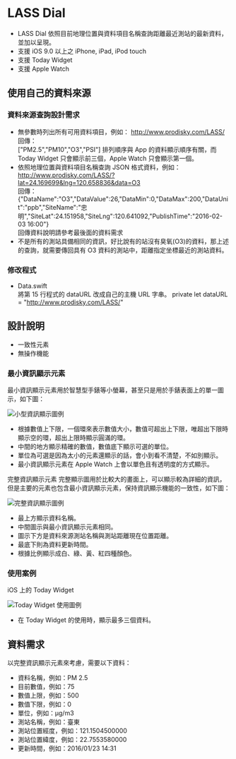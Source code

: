 # LASS Dial
- LASS Dial 依照目前地理位置與資料項目名稱查詢距離最近測站的最新資料，並加以呈現。
- 支援 iOS 9.0 以上之 iPhone, iPad, iPod touch
- 支援 Today Widget
- 支援 Apple Watch

## 使用自己的資料來源

### 資料來源查詢設計需求
- 無參數時列出所有可用資料項目，例如：
http://www.prodisky.com/LASS/  
回傳：  
["PM2.5","PM10","O3","PSI"]
排列順序與 App 的資料顯示順序有關，而 Today Widget 只會顯示前三個，Apple Watch 只會顯示第一個。
- 依照地理位置與資料項目名稱查詢 JSON 格式資料，例如：
http://www.prodisky.com/LASS/?lat=24.169699&lng=120.658836&data=O3  
回傳：
{"DataName":"O3","DataValue":26,"DataMin":0,"DataMax":200,"DataUnit":"ppb","SiteName":"忠明","SiteLat":24.151958,"SiteLng":120.641092,"PublishTime":"2016-02-03 16:00"}  
回傳資料說明請參考最後面的資料需求
- 不是所有的測站具備相同的資訊，好比說有的站沒有臭氧(O3)的資料，那上述的查詢，就需要傳回具有 O3 資料的測站中，距離指定坐標最近的測站資料。

### 修改程式
- Data.swift  
將第 15 行程式的 dataURL 改成自己的主機 URL 字串。
private let dataURL	= "http://www.prodisky.com/LASS/"



## 設計說明
- 一致性元素
- 無操作機能

### 最小資訊顯示元素
最小資訊顯示元素用於智慧型手錶等小螢幕，甚至只是用於手錶表面上的單一圖示，如下圖：

![小型資訊顯示圖例](http://www.prodisky.com/LASS/small.png "小型資訊顯示")

- 根據數值上下限，一個環來表示數值大小，數值可超出上下限，唯超出下限時顯示空的環，超出上限時顯示圓滿的環。
- 中間的地方顯示精確的數值，數值底下顯示可選的單位。
- 單位為可選是因為太小的元素還顯示的話，會小到看不清楚，不如別顯示。
- 最小資訊顯示元素在 Apple Watch 上會以單色且有透明度的方式顯示。

完整資訊顯示元素
完整顯示圖用於比較大的畫面上，可以顯示較為詳細的資訊，但是主要的元素也包含最小資訊顯示元素，保持資訊顯示機能的一致性，如下圖：

![完整資訊顯示圖例](http://www.prodisky.com/LASS/full.png "完整資訊顯示")

- 最上方顯示資料名稱。
- 中間圖示與最小資訊顯示元素相同。
- 圖示下方是資料來源測站名稱與測站距離現在位置距離。
- 最底下則為資料更新時間。
- 根據比例顯示成白、綠、黃、紅四種顏色。


### 使用案例
iOS 上的 Today Widget

![Today Widget 使用圖例](http://www.prodisky.com/LASS/widget.png "Today Widget")

- 在 Today Widget 的使用時，顯示最多三個資料。

## 資料需求
以完整資訊顯示元素來考慮，需要以下資料：
- 資料名稱，例如：PM 2.5
- 目前數值，例如：75
- 數值上限，例如：500
- 數值下限，例如：0
- 單位，例如：μg/m3
- 測站名稱，例如：臺東
- 測站位置經度，例如：121.1504500000
- 測站位置緯度，例如：22.7553580000
- 更新時間，例如：2016/01/23 14:31
